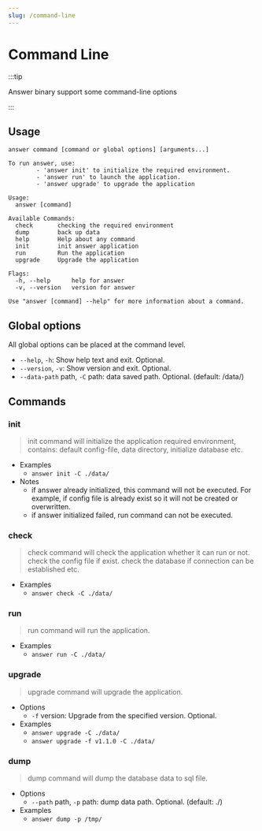 ```yaml
---
slug: /command-line
---
```


# Command Line

:::tip

Answer binary support some command-line options

:::

## Usage
`answer command [command or global options] [arguments...]`

```shell
To run answer, use:
        - 'answer init' to initialize the required environment.
        - 'answer run' to launch the application.
        - 'answer upgrade' to upgrade the application

Usage:
  answer [command]

Available Commands:
  check       checking the required environment
  dump        back up data
  help        Help about any command
  init        init answer application
  run         Run the application
  upgrade     Upgrade the application

Flags:
  -h, --help      help for answer
  -v, --version   version for answer

Use "answer [command] --help" for more information about a command.
```

## Global options
All global options can be placed at the command level.
- `--help`, `-h`: Show help text and exit. Optional.
- `--version`, `-v`: Show version and exit. Optional.
- `--data-path` path, `-C` path: data saved path. Optional. (default: /data/)

## Commands
### init
> init command will initialize the application required environment, contains: default config-file, data directory, initialize database etc.

- Examples
  - `answer init -C ./data/`
- Notes
  - if answer already initialized, this command will not be executed. For example, if config file is already exist so it will not be created or overwritten.
  - if answer initialized failed, run command can not be executed.

### check
> check command will check the application whether it can run or not. check the config file if exist. check the database if connection can be established etc.

- Examples
  - `answer check -C ./data/`

### run
> run command will run the application.

- Examples
  - `answer run -C ./data/`

### upgrade
> upgrade command will upgrade the application.

- Options
  - `-f` version: Upgrade from the specified version. Optional.
- Examples
  - `answer upgrade -C ./data/`
  - `answer upgrade -f v1.1.0 -C ./data/`

### dump
> dump command will dump the database data to sql file.

- Options
  - `--path` path, `-p` path: dump data path. Optional. (default: ./)
- Examples
  - `answer dump -p /tmp/`
